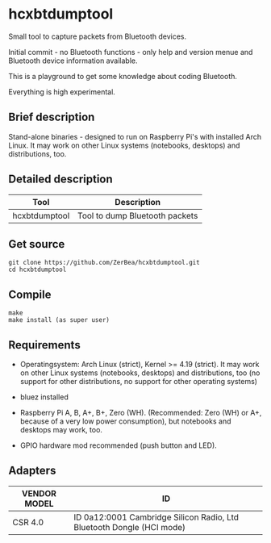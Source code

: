 hcxbtdumptool
==============

Small tool to capture packets from Bluetooth devices.

Initial commit - no Bluetooth functions - only help and version menue and Bluetooth device information available.

This is a playground to get some knowledge about coding Bluetooth.

Everything is high experimental.


Brief description
--------------

Stand-alone binaries - designed to run on Raspberry Pi's with installed Arch Linux.
It may work on other Linux systems (notebooks, desktops) and distributions, too.


Detailed description
--------------

| Tool           | Description                                                                                            |
| -------------- | ------------------------------------------------------------------------------------------------------ |
| hcxbtdumptool  | Tool to dump Bluetooth packets                                                                         |


Get source
--------------
```
git clone https://github.com/ZerBea/hcxbtdumptool.git
cd hcxbtdumptool
```


Compile
--------------
```
make
make install (as super user)
```


Requirements
--------------

* Operatingsystem: Arch Linux (strict), Kernel >= 4.19 (strict). It may work on other Linux systems (notebooks, desktops) and distributions, too (no support for other distributions, no support for other operating systems)

* bluez installed

* Raspberry Pi A, B, A+, B+, Zero (WH). (Recommended: Zero (WH) or A+, because of a very low power consumption), but notebooks and desktops may work, too.

* GPIO hardware mod recommended (push button and LED).


Adapters
--------------

| VENDOR MODEL         | ID                                                                                            |
| -------------------- | --------------------------------------------------------------------------------------------- |
| CSR 4.0              | ID 0a12:0001 Cambridge Silicon Radio, Ltd Bluetooth Dongle (HCI mode)                         |
